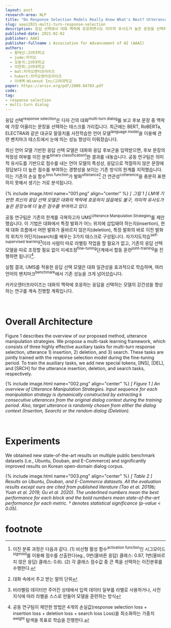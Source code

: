 ```yaml
---
layout: post
research-area: NLP
title: "Do Response Selection Models Really Know What's Next? Utterance Manipulation Strategies for Multi-turn Response Selection"
slug: aaai2021-multi-turn-response-selection
description: 응답 선택에서 대화 맥락에 호응하면서도 의미적 유사도가 높은 문장을 선택하는 기법 'UMS' 제안
published-date: 2021-02-02
publisher: AAAI
publisher-fullname : Association for Advancement of AI (AAAI)
authors:
  - 황태선:고려대학교
  - jude:카카오
  - 오동석:고려대학교
  - 이찬희:고려대학교
  - mat:카카오엔터프라이즈
  - hubert:카카오엔터프라이즈
  - 이새벽:Wisenut Inc/고려대학교
paper: https://arxiv.org/pdf/2009.04703.pdf
code:
tag:
- response selection
- multi-turn dialog
---
```


응답 선택<sup>response selection</sup>은 다자 간의 대화<sup>multi-turn dialog</sup>를 보고 후보 문장 중 맥락에 가장 어울리는 문장을 선택하는 태스크를 가리킵니다. 최근에는 BERT, RoBERTa, ELECTRA와 같은 대규모 말뭉치를 사전학습한 언어 모델<sup>language model</sup>을 이용해 관련 벤치마크 테스트에서 눈에 띄는 성능 향상이 이뤄졌습니다.

최신 언어 모델 기반한 응답 선택 모델은 대화와 응답 후보군을 입력받으면, 후보 문장의 적정성 여부를 이진 분류<sup>binary classification</sup>[^1]한 결과를 내놓습니다. 공동 연구팀은 의미적 유사도를 기반으로 점수를 내는 언어 모델의 특성상, 응답으로 적절하지 않은 문장에 정답보다 더 높은 점수를 부여하는 경향성을 보이는 기존 방식의 한계를 지적했습니다. 이는 기존의 손실 함수<sup>loss function</sup>가 발화<sup>utterance</sup>[^2] 간 연관성<sup>coherence</sup>을 충분히 표현하지 못해서 생기는 거로 분석됩니다.

[^1]: 이진 분류 과정은 다음과 같다. (1) 비선형 활성 함수<sup>activation function</sup>인 시그모이드<sup>sigmoid</sup>를 이용해 점수를 산출한다(eg., 0번(올바른 응답) 클래스: 0.87, 1번(올바르지 않은 응답) 클래스: 0.6). (2) 각 클래스 점수값 중 큰 쪽을 선택하는 이진분류를 수행한다.

[^2]: 대화 속에서 주고 받는 말의 단위

{% include image.html name="001.png" align="center" %}
<em>[ 그림 1 ] LM에 기반한 최신의 응답 선택 모델은 대화의 맥락에 호응하지 않음에도 불구, 의미적 유사도가 높은 문장 b에 더 높은 점수를 부여하고 있다.</em>

공동 연구팀은 기존의 한계를 극복하고자 UMS<sup>Utterance Manipulation Strategies</sup>를 제안했습니다. 이 기법은 대화에서 특정 발화가 어느 위치에 삽입돼야 하는지(insertion), 현재 대화 흐름에서 어떤 발화가 올바르지 않은지(deletion), 특정 발화의 바로 이전 발화의 위치가 어딘지(search)를 배우는 3가지 태스크로 구성됩니다. 자가지도학습<sup>self-supervised learning</sup>[^3]이라 사람이 따로 라벨링 작업을 할 필요가 없고, 기존의 응답 선택 모델을 따로 조정할 필요 없이 미세조정<sup>fine-tuning</sup>단계에서 합동 훈련<sup>joint-training</sup>을 진행하면 됩니다[^4].

[^3]: 비라벨링 데이터만 주어진 상태에서 입력 데이터 일부를 라벨로 사용하거나, 사전 지식에 따라 라벨을 스스로 만들어 모델을 훈련하는 방식

[^4]: 공동 연구팀이 제안한 방법은 4개의 손실값(response selection loss + insertion loss + deletion loss + search loss Loss)을 최소화하는 가중치<sup>weight</sup> 탐색을 목표로 학습을 진행한다.

실험 결과, UMS를 적용한 응답 선택 모델은 대화 일관성을 효과적으로 학습하며, 여러 언어의 벤치마크<sup>benchmark</sup>에서 기존 성능을 크게 넘어섰습니다.

카카오엔터프라이즈는 대화의 맥락에 호응하는 응답을 선택하는 모델의 강건성을 향상하는 연구를 계속 진행할 계획입니다.

<br/>

# Overall Architecture

Figure 1 describes the overview of our proposed method, utterance manipulation strategies. We propose a multi-task learning framework, which consists of three highly effective auxiliary tasks for multi-turn response selection, utterance 1) insertion, 2) deletion, and 3) search. These tasks are jointly trained with the response selection model during the fine-tuning period. To train the auxiliary tasks, we add new special tokens, [INS], [DEL], and [SRCH] for the utterance insertion, deletion, and search tasks, respectively.


{% include image.html name="002.png" align="center" %}
<em>[ Figure 1 ] An overview of Utterance Manipulation Strategies. Input sequence for each manipulation strategy is dynamically constructed by extracting k consecutive utterances from the original dialog context during the training period. Also, target utterance is randomly chosen from either the dialog context (Insertion, Search) or the random dialog (Deletion).</em>

<br/>

# Experiments

We obtained new state-of-the-art results on multiple public benchmark datasets (i.e., Ubuntu, Douban, and E-Commerce) and significantly improved results on Korean open-domain dialog corpus.

{% include image.html name="003.png" align="center" %}
<em>[ Table 2 ] Results on Ubuntu, Douban, and E-Commerce datasets. All the evaluation results except ours are cited from published literature (Tao et al. 2019b; Yuan et al. 2019; Gu et al. 2020). The underlined numbers mean the best performance for each block and the bold numbers mean state-of-the-art performance for each metric. † denotes statistical significance (p-value < 0.05).</em>

# footnote
